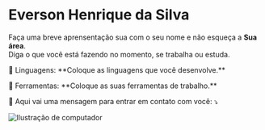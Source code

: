 # Everson Henrique da Silva

<div>
<p align="left"> 
  Faça uma breve aprensentação sua com o seu nome e não esqueça a <strong>Sua área</strong>.<br>
  Diga o que você está fazendo no momento, se trabalha ou estuda.
</p>

<p align="left">
  🦄 Linguagens: **Coloque as linguagens que você desenvolve.**
</p>

<p align="left">
  💼 Ferramentas: **Coloque as suas ferramentas de trabalho.**
</p>

<p align="left">
  💌 Aqui vai uma mensagem para entrar em contato com você: ⤵️
</p>

   ![Ilustração de computador]("https://github.com/EversonHenr1/EversonHenr1/blob/main/desktop%20computer-bro.svg")
</div>



<!--
<div style="padding: 80px;">

    <h1 style="color:#FF725E;">Everson Henrique</h1>
    <p align="left">ola</p>
    <img align="right" width="200px" src="https://github.com/EversonHenr1/EversonHenr1/blob/main/desktop%20computer-bro.svg">
</div>

-->




<!--
<div style="background-color:black;">
    <img height="160em" src="https://github-readme-stats.vercel.app/api?username=EversonHenr1&show_icons=true&theme=graywhite&include_all_commits=false&count_private=true" style="margin-right:2em"/>
    <img height="160em" src="https://github-readme-stats.vercel.app/api/top-langs/?username=EversonHenr1&layout=compact&langs_count=7&theme=graywhite"/>
</div>
-->
<!--
**EversonHenr1/EversonHenr1** is a ✨ _special_ ✨ repository because its `README.md` (this file) appears on your GitHub profile.

Here are some ideas to get you started:

- 🔭 I’m currently working on ...
- 🌱 I’m currently learning ...
- 👯 I’m looking to collaborate on ...
- 🤔 I’m looking for help with ...
- 💬 Ask me about ...
- 📫 How to reach me: ...
- 😄 Pronouns: ...
- ⚡ Fun fact: ...
-->
